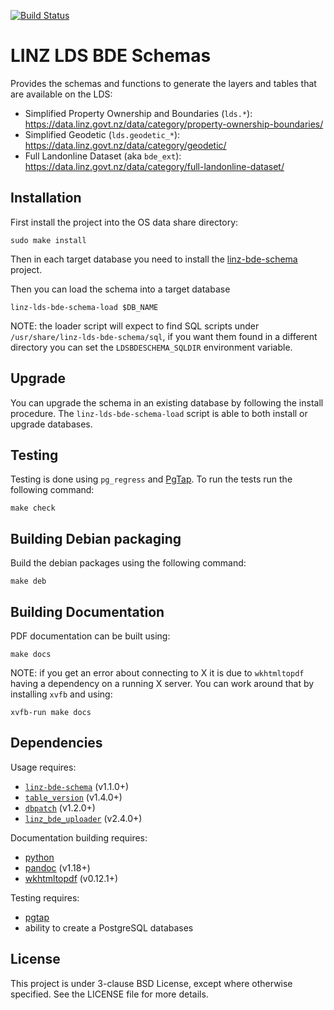 [![Build Status](https://secure.travis-ci.org/linz/linz-lds-bde-schema.svg)](http://travis-ci.org/linz/linz-lds-bde-schema)

LINZ LDS BDE Schemas
=================================

Provides the schemas and functions to generate the layers and tables
that are available on the LDS:

* Simplified Property Ownership and Boundaries (`lds.*`):
  https://data.linz.govt.nz/data/category/property-ownership-boundaries/
* Simplified Geodetic (`lds.geodetic_*`):
  https://data.linz.govt.nz/data/category/geodetic/
* Full Landonline Dataset (aka `bde_ext`):
  https://data.linz.govt.nz/data/category/full-landonline-dataset/

Installation
------------

First install the project into the OS data share directory:

    sudo make install

Then in each target database you need to install the
[linz-bde-schema](https://github.com/linz/linz-bde-schema)
project.

Then you can load the schema into a target database

```shell
linz-lds-bde-schema-load $DB_NAME
```

NOTE: the loader script will expect to find SQL scripts
      under `/usr/share/linz-lds-bde-schema/sql`, if you want
      them found in a different directory you can set the
      ``LDSBDESCHEMA_SQLDIR`` environment variable.

Upgrade
-------

You can upgrade the schema in an existing database by following
the install procedure. The `linz-lds-bde-schema-load` script is able
to both install or upgrade databases.

Testing
-------

Testing is done using `pg_regress` and [PgTap](http://pgtap.org/).
To run the tests run the following command:

    make check

Building Debian packaging
--------------------------

Build the debian packages using the following command:

    make deb

Building Documentation
----------------------

PDF documentation can be built using:

    make docs

NOTE: if you get an error about connecting to X it is due to `wkhtmltopdf`
having a dependency on a running X server.  You can work around that by
installing `xvfb` and using:

    xvfb-run make docs

Dependencies
------------

Usage requires:
 - [`linz-bde-schema`](https://github.com/linz/linz-bde-schema) (v1.1.0+)
 - [`table_version`](https://github.com/linz/postgresql-tableversion) (v1.4.0+)
 - [`dbpatch`](https://github.com/linz/postgresql-dbpatch) (v1.2.0+)
 - [`linz_bde_uploader`](https://github.com/linz/linz-bde-uploader) (v2.4.0+)

Documentation building requires:
 - [python](https://www.python.org/)
 - [pandoc](https://github.com/jgm/pandoc) (v1.18+)
 - [wkhtmltopdf](https://github.com/wkhtmltopdf/wkhtmltopdf) (v0.12.1+)

Testing requires:
 - [pgtap](http://pgtap.org/)
 - ability to create a PostgreSQL databases

License
---------------------
This project is under 3-clause BSD License, except where otherwise specified.
See the LICENSE file for more details.
